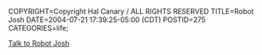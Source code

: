 COPYRIGHT=Copyright Hal Canary / ALL RIGHTS RESERVED
TITLE=Robot Josh
DATE=2004-07-21 17:39:25-05:00 (CDT)
POSTID=275
CATEGORIES=life;

[Talk to Robot Josh](/p/robot-josh)
